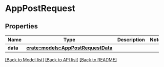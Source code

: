 # AppPostRequest

## Properties

Name | Type | Description | Notes
------------ | ------------- | ------------- | -------------
**data** | [**crate::models::AppPostRequestData**](AppPostRequest_data.md) |  | 

[[Back to Model list]](../README.md#documentation-for-models) [[Back to API list]](../README.md#documentation-for-api-endpoints) [[Back to README]](../README.md)


